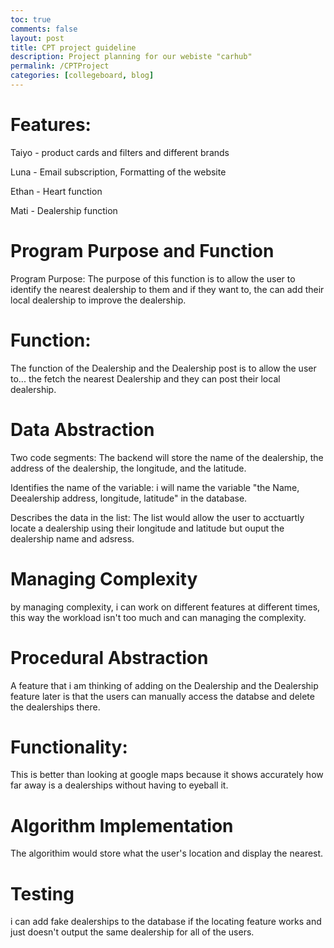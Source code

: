 ```yaml
---
toc: true
comments: false
layout: post
title: CPT project guideline 
description: Project planning for our webiste "carhub"
permalink: /CPTProject
categories: [collegeboard, blog] 
---
```

# Features:

Taiyo - product cards and filters and different brands

Luna - Email subscription, Formatting of the website

Ethan - Heart function

Mati -  Dealership function
 

# Program Purpose and Function
Program Purpose:
The purpose of this function is to allow the user to identify the nearest dealership to them and if they want to, the can add their local dealership to improve the dealership. 
# Function:
The function of the Dealership and the Dealership post is to allow the user to... the fetch the nearest Dealership and they can post their local dealership. 

# Data Abstraction
Two code segments:
The backend will store the name of the dealership, the address of the dealership, the longitude, and the latitude. 

Identifies the name of the variable:
i will name the variable "the Name, Deealership address, longitude, latitude" in the database. 

Describes the data in the list:
The list would allow the user to acctuartly locate a dealership using their longitude and latitude but ouput the dealership name and adsress. 

# Managing Complexity
by managing complexity, i can work on different features at different times, this way the workload isn't too much and can managing the complexity. 

# Procedural Abstraction
A feature that i am thinking of adding on the Dealership and the Dealership feature later is that the users can manually access the databse and delete the dealerships there. 

# Functionality:
This is better than looking at google maps because it shows accurately how far away is a dealerships without having to eyeball it. 
# Algorithm Implementation
The algorithim would store what the user's location and display the nearest. 

# Testing
i can add fake dealerships to the database if the locating feature works and just doesn't output the same dealership for all of the users. 
